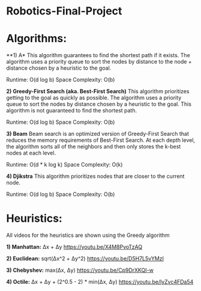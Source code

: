 # Robotics-Final-Project

# Algorithms:

**1) A\*
This algorithm guarantees to find the shortest path if it exists. The algorithm uses a priority queue to sort the nodes by distance to the node + distance chosen by a heuristic to the goal.

Runtime: O(d log b)
Space Complexity: O(b)

**2) Greedy-First Search (aka. Best-First Search)**
This algorithm prioritizes getting to the goal as quickly as possible. The algorithm uses a priority queue to sort the nodes by distance chosen by a heuristic to the goal. This algorithm is not guaranteed to find the shortest path.

Runtime: O(d log b)
Space Complexity: O(b)

**3) Beam**
Beam search is an optimized version of Greedy-First Search that reduces the memory requirements of Best-First Search. At each depth level, the algorithm sorts all of the neighbors and then only stores the k-best nodes at each level.

Runtime: O(d * k log k)
Space Complexity: O(k)

**4) Djikstra**
This algorithm prioritizes nodes that are closer to the current node.

Runtime: O(d log b)
Space Complexity: O(b)

# Heuristics: 
All videos for the heuristics are shown using the Greedy algorithm

**1) Manhattan:** Δx + Δy
https://youtu.be/X4M8PvoTzAQ

**2) Euclidean:** sqrt(Δx^2 + Δy^2)
https://youtu.be/D5H7L5vYMzI

**3) Chebyshev:** max(Δx, Δy)
https://youtu.be/Cp9DrXKQI-w

**4) Octile:** Δx + Δy + (2^0.5 - 2) * min(Δx, Δy)
https://youtu.be/lyZvc4FDa54
